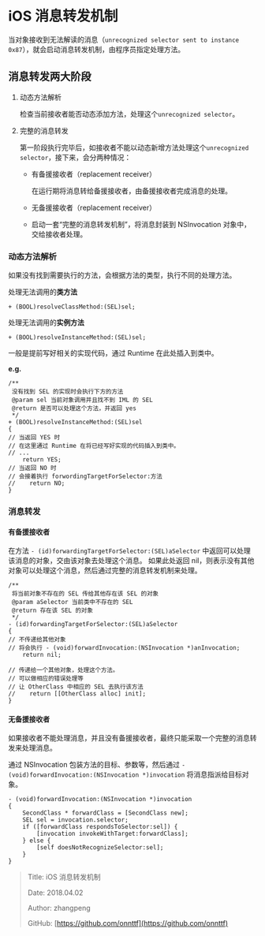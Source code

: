 # iOS 消息转发机制

当对象接收到无法解读的消息（`unrecognized selector sent to instance 0x87`），就会启动消息转发机制，由程序员指定处理方法。

## 消息转发两大阶段

1. 动态方法解析

   检查当前接收者能否动态添加方法，处理这个`unrecognized selector`。

2. 完整的消息转发

   第一阶段执行完毕后，如接收者不能以动态新增方法处理这个`unrecognized selector`，接下来，会分两种情况：

   * 有备援接收者（replacement receiver）

     在运行期将消息转给备援接收者，由备援接收者完成消息的处理。

   * 无备援接收者（replacement receiver）
   * 启动一套“完整的消息转发机制”，将消息封装到 NSInvocation 对象中，交给接收者处理。

### 动态方法解析

如果没有找到需要执行的方法，会根据方法的类型，执行不同的处理方法。

处理无法调用的**类方法**

```objc
+ (BOOL)resolveClassMethod:(SEL)sel;
```

处理无法调用的**实例方法**

```objc
+ (BOOL)resolveInstanceMethod:(SEL)sel;
```

一般是提前写好相关的实现代码，通过 Runtime 在此处插入到类中。

**e.g.**

```objc
/**
 没有找到 SEL 的实现时会执行下方的方法
 @param sel 当前对象调用并且找不到 IML 的 SEL
 @return 是否可以处理这个方法，并返回 yes
 */
+ (BOOL)resolveInstanceMethod:(SEL)sel
{
// 当返回 YES 时
// 在这里通过 Runtime 在将已经写好实现的代码插入到类中。
// ...
    return YES;
// 当返回 NO 时
// 会接着执行 forwordingTargetForSelector:方法
//    return NO;
}
```

### 消息转发

#### 有备援接收者

在方法 `- (id)forwardingTargetForSelector:(SEL)aSelector` 中返回可以处理该消息的对象，交由该对象去处理这个消息。
如果此处返回 nil，则表示没有其他对象可以处理这个消息，然后通过完整的消息转发机制来处理。

```objc
/**
 将当前对象不存在的 SEL 传给其他存在该 SEL 的对象
 @param aSelector 当前类中不存在的 SEL
 @return 存在该 SEL 的对象
 */
- (id)forwardingTargetForSelector:(SEL)aSelector
{
// 不传递给其他对象
// 将会执行 - (void)forwardInvocation:(NSInvocation *)anInvocation;
    return nil;

// 传递给一个其他对象，处理这个方法。
// 可以做相应的错误处理等
// 让 OtherClass 中相应的 SEL 去执行该方法
//    return [[OtherClass alloc] init];
}
```

#### 无备援接收者

如果接收者不能处理消息，并且没有备援接收者，最终只能采取一个完整的消息转发来处理消息。

通过 NSInvocation 包装方法的目标、参数等，然后通过 `- (void)forwardInvocation:(NSInvocation *)invocation` 将消息指派给目标对象。

```objc
- (void)forwardInvocation:(NSInvocation *)invocation
{
    SecondClass * forwardClass = [SecondClass new];
    SEL sel = invocation.selector;
    if ([forwardClass respondsToSelector:sel]) {
        [invocation invokeWithTarget:forwardClass];
    } else {
        [self doesNotRecognizeSelector:sel];
    }
}
```

> Title: iOS 消息转发机制
>
> Date: 2018.04.02
>
> Author: zhangpeng
>
> GitHub: [https://github.com/onnttf](https://github.com/onnttf)
